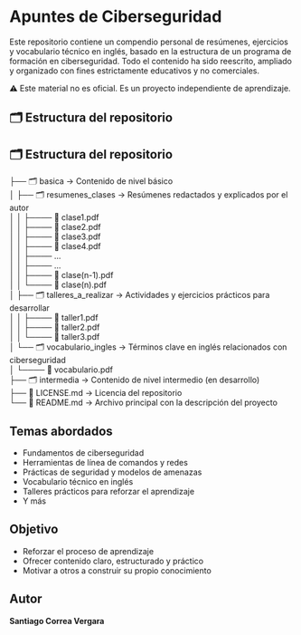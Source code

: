 # Apuntes de Ciberseguridad

Este repositorio contiene un compendio personal de resúmenes, ejercicios y vocabulario técnico en inglés, basado en la estructura de un programa de formación en ciberseguridad. Todo el contenido ha sido reescrito, ampliado y organizado con fines estrictamente educativos y no comerciales.

⚠️ Este material no es oficial. Es un proyecto independiente de aprendizaje.

## 🗂 Estructura del repositorio

## 🗂 Estructura del repositorio

├── 🗂 basica                       → Contenido de nivel básico  
│   ├── 🗂 resumenes_clases         → Resúmenes redactados y explicados por el autor  
│   │   ├──── 📄 clase1.pdf  
│   │   ├──── 📄 clase2.pdf  
│   │   ├──── 📄 clase3.pdf  
│   │   ├──── 📄 clase4.pdf  
│   │   ├──── ...  
│   │   ├──── ...  
│   │   ├──── 📄 clase(n-1).pdf  
│   │   └──── 📄 clase(n).pdf  
│   ├── 🗂 talleres_a_realizar     → Actividades y ejercicios prácticos para desarrollar  
│   │   ├──── 📄 taller1.pdf  
│   │   ├──── 📄 taller2.pdf  
│   │   └──── 📄 taller3.pdf  
│   └── 🗂 vocabulario_ingles      → Términos clave en inglés relacionados con ciberseguridad  
│       └──── 📄 vocabulario.pdf  
├── 🗂 intermedia                  → Contenido de nivel intermedio (en desarrollo)  
├── 📘 LICENSE.md                 → Licencia del repositorio  
└── 📘 README.md                  → Archivo principal con la descripción del proyecto




## Temas abordados

- Fundamentos de ciberseguridad  
- Herramientas de línea de comandos y redes  
- Prácticas de seguridad y modelos de amenazas  
- Vocabulario técnico en inglés  
- Talleres prácticos para reforzar el aprendizaje
- Y más

## Objetivo

- Reforzar el proceso de aprendizaje  
- Ofrecer contenido claro, estructurado y práctico  
- Motivar a otros a construir su propio conocimiento

## Autor

**Santiago Correa Vergara**  
